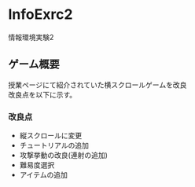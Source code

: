 # InfoExrc2
情報環境実験2  

## ゲーム概要

授業ページにて紹介されていた横スクロールゲームを改良  
改良点を以下に示す。

### 改良点
- 縦スクロールに変更
- チュートリアルの追加
- 攻撃挙動の改良(連射の追加)
- 難易度選択
- アイテムの追加
